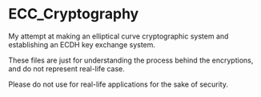 # ECC_Cryptography
My attempt at making an elliptical curve cryptographic system and establishing an ECDH key exchange system.

These files are just for understanding the process behind the encryptions, and do not represent real-life case. 

Please do not use for real-life applications for the sake of security.
